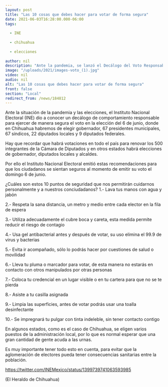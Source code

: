 ```yaml
---
layout: post
title: "Las 10 cosas que debes hacer para votar de forma segura"
date: 2021-06-03T16:28:00.000-06:00
tags:
  
  - INE
  
  - chihuahua
  
  - elecciones
  
author: nil
description: "Ante la pandemia, se lanzó el Decálogo del Voto Responsable por parte del INE"
image: "/uploads/2021/images-voto_(1).jpg"
video: nil
audio: nil
alt: "Las 10 cosas que debes hacer para votar de forma segura"
front: false
section: "Local"
redirect_from: /news/184812
---
```


Ante la situación de la pandemia y las elecciones, el Instituto Nacional Electoral (INE) dio a conocer un decálogo de comportamiento responsable para ejercer de manera segura el voto en la elección del 6 de junio, donde en Chihuahua habremos de elegir gobernador, 67 presidentes municipales, 67 síndicos, 22 diputados locales y 9 diputados federales.

Hay que recordar que habrá votaciones en todo el país para renovar los 500 integrantes de la Cámara de Diputados y en otros estados habrá elecciones de gobernador, diputados locales y alcaldes.

Por ello el Instituto Nacional Electoral emitió estas recomendaciones para que los ciudadanos se sientan seguros al momento de emitir su voto el domingo 6 de junio.

¿Cuáles son estos 10 puntos de seguridad que nos permitirán cuidarnos personalmente y a nuestros conciudadanos?
1.- Lava tus manos con agua y jabón

2.- Respeta la sana distancia, un metro y medio entre cada elector en la fila de espera

3.- Utiliza adecuadamente el cubre boca y careta, esta medida permite reducir el riesgo de contagio

4.- Usa gel antibacterial antes y después de votar, su uso elimina el 99.9 de virus y bacterias

5.- Evita ir acompañado, sólo lo podrás hacer por cuestiones de salud o movilidad

6.- Lleva tu pluma o marcador para votar, de esta manera no estarás en contacto con otros manipulados por otras personas

7.- Coloca tu credencial en un lugar visible o en tu cartera para que no se te pierda

8.- Asiste a tu casilla asignada

9.- Limpia las superficies, antes de votar podrás usar una toalla desinfectante

10.- Se impregnará tu pulgar con tinta indeleble, sin tener contacto contigo

En algunos estados, como es el caso de Chihuahua, se eligen varios puestos de la administración local, por lo que es normal esperar que una gran cantidad de gente acuda a las urnas.

Es muy importante tener todo esto en cuenta, para evitar que la aglomeración de electores pueda tener consecuencias sanitarias entre la población.

https://twitter.com/INEMexico/status/1399739741063593985

(El Heraldo de Chihuahua)